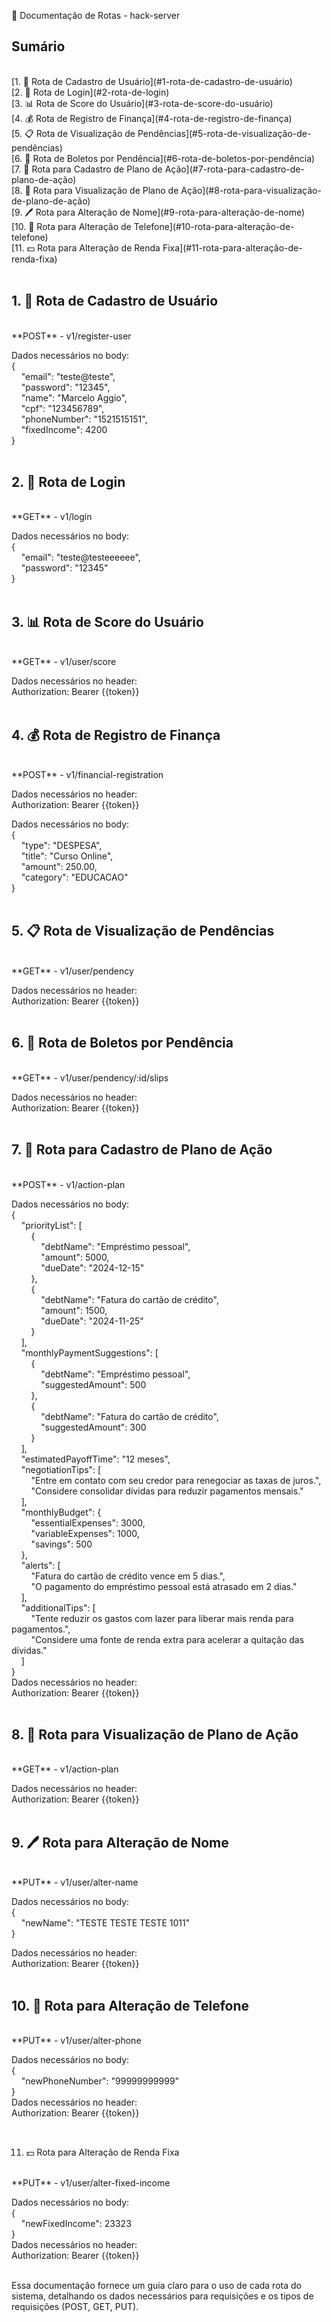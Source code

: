 📄 Documentação de Rotas - hack-server
<br />

## Sumário
<br />
[1. 📝 Rota de Cadastro de Usuário](#1-rota-de-cadastro-de-usuário)
<br />
[2. 🔐 Rota de Login](#2-rota-de-login)
<br />
[3. 📊 Rota de Score do Usuário](#3-rota-de-score-do-usuário)
<br />
[4. 💰 Rota de Registro de Finança](#4-rota-de-registro-de-finança)
<br />
[5. 📋 Rota de Visualização de Pendências](#5-rota-de-visualização-de-pendências)
<br />
[6. 🧾 Rota de Boletos por Pendência](#6-rota-de-boletos-por-pendência)
<br />
[7. 📝 Rota para Cadastro de Plano de Ação](#7-rota-para-cadastro-de-plano-de-ação)
<br />
[8. 📑 Rota para Visualização de Plano de Ação](#8-rota-para-visualização-de-plano-de-ação)
<br />
[9. 🖊️ Rota para Alteração de Nome](#9-rota-para-alteração-de-nome)
<br />
[10. 📱 Rota para Alteração de Telefone](#10-rota-para-alteração-de-telefone)
<br />
[11. 💵 Rota para Alteração de Renda Fixa](#11-rota-para-alteração-de-renda-fixa)
<br />
<br />

## 1. 📝 Rota de Cadastro de Usuário
<br />
**POST** - v1/register-user
<br />

Dados necessários no body:
<br />
{
<br />
&nbsp;&nbsp;&nbsp;&nbsp;"email": "teste@teste",
<br />
&nbsp;&nbsp;&nbsp;&nbsp;"password": "12345",
<br />
&nbsp;&nbsp;&nbsp;&nbsp;"name": "Marcelo Aggio",
<br />
&nbsp;&nbsp;&nbsp;&nbsp;"cpf": "123456789",
<br />
&nbsp;&nbsp;&nbsp;&nbsp;"phoneNumber": "1521515151",
<br />
&nbsp;&nbsp;&nbsp;&nbsp;"fixedIncome": 4200
<br />
}
<br />
<br />

## 2. 🔐 Rota de Login
<br />
**GET** - v1/login
<br />

Dados necessários no body:
<br />
{
<br />
&nbsp;&nbsp;&nbsp;&nbsp;"email": "teste@testeeeeee",
<br />
&nbsp;&nbsp;&nbsp;&nbsp;"password": "12345"
<br />
}
<br />
<br />

## 3. 📊 Rota de Score do Usuário
<br />
**GET** - v1/user/score
<br />

Dados necessários no header:
<br />
Authorization: Bearer {{token}}
<br />
<br />

## 4. 💰 Rota de Registro de Finança
<br />
**POST** - v1/financial-registration
<br />

Dados necessários no header:
<br />
Authorization: Bearer {{token}}
<br />

Dados necessários no body:
<br />
{
<br />
&nbsp;&nbsp;&nbsp;&nbsp;"type": "DESPESA",
<br />
&nbsp;&nbsp;&nbsp;&nbsp;"title": "Curso Online",
<br />
&nbsp;&nbsp;&nbsp;&nbsp;"amount": 250.00,
<br />
&nbsp;&nbsp;&nbsp;&nbsp;"category": "EDUCACAO"
<br />
}
<br />
<br />

## 5. 📋 Rota de Visualização de Pendências
<br />
**GET** - v1/user/pendency
<br />

Dados necessários no header:
<br />
Authorization: Bearer {{token}}
<br />
<br />

## 6. 🧾 Rota de Boletos por Pendência
<br />
**GET** - v1/user/pendency/:id/slips
<br />

Dados necessários no header:
<br />
Authorization: Bearer {{token}}
<br />
<br />

## 7. 📝 Rota para Cadastro de Plano de Ação
<br />
**POST** - v1/action-plan
<br />

Dados necessários no body:
<br />
{
<br />
&nbsp;&nbsp;&nbsp;&nbsp;"priorityList": [
<br />
&nbsp;&nbsp;&nbsp;&nbsp;&nbsp;&nbsp;&nbsp;&nbsp;{
<br />
&nbsp;&nbsp;&nbsp;&nbsp;&nbsp;&nbsp;&nbsp;&nbsp;&nbsp;&nbsp;&nbsp;&nbsp;"debtName": "Empréstimo pessoal",
<br />
&nbsp;&nbsp;&nbsp;&nbsp;&nbsp;&nbsp;&nbsp;&nbsp;&nbsp;&nbsp;&nbsp;&nbsp;"amount": 5000,
<br />
&nbsp;&nbsp;&nbsp;&nbsp;&nbsp;&nbsp;&nbsp;&nbsp;&nbsp;&nbsp;&nbsp;&nbsp;"dueDate": "2024-12-15"
<br />
&nbsp;&nbsp;&nbsp;&nbsp;&nbsp;&nbsp;&nbsp;&nbsp;},
<br />
&nbsp;&nbsp;&nbsp;&nbsp;&nbsp;&nbsp;&nbsp;&nbsp;{
<br />
&nbsp;&nbsp;&nbsp;&nbsp;&nbsp;&nbsp;&nbsp;&nbsp;&nbsp;&nbsp;&nbsp;&nbsp;"debtName": "Fatura do cartão de crédito",
<br />
&nbsp;&nbsp;&nbsp;&nbsp;&nbsp;&nbsp;&nbsp;&nbsp;&nbsp;&nbsp;&nbsp;&nbsp;"amount": 1500,
<br />
&nbsp;&nbsp;&nbsp;&nbsp;&nbsp;&nbsp;&nbsp;&nbsp;&nbsp;&nbsp;&nbsp;&nbsp;"dueDate": "2024-11-25"
<br />
&nbsp;&nbsp;&nbsp;&nbsp;&nbsp;&nbsp;&nbsp;&nbsp;}
<br />
&nbsp;&nbsp;&nbsp;&nbsp;],
<br />
&nbsp;&nbsp;&nbsp;&nbsp;"monthlyPaymentSuggestions": [
<br />
&nbsp;&nbsp;&nbsp;&nbsp;&nbsp;&nbsp;&nbsp;&nbsp;{
<br />
&nbsp;&nbsp;&nbsp;&nbsp;&nbsp;&nbsp;&nbsp;&nbsp;&nbsp;&nbsp;&nbsp;&nbsp;"debtName": "Empréstimo pessoal",
<br />
&nbsp;&nbsp;&nbsp;&nbsp;&nbsp;&nbsp;&nbsp;&nbsp;&nbsp;&nbsp;&nbsp;&nbsp;"suggestedAmount": 500
<br />
&nbsp;&nbsp;&nbsp;&nbsp;&nbsp;&nbsp;&nbsp;&nbsp;},
<br />
&nbsp;&nbsp;&nbsp;&nbsp;&nbsp;&nbsp;&nbsp;&nbsp;{
<br />
&nbsp;&nbsp;&nbsp;&nbsp;&nbsp;&nbsp;&nbsp;&nbsp;&nbsp;&nbsp;&nbsp;&nbsp;"debtName": "Fatura do cartão de crédito",
<br />
&nbsp;&nbsp;&nbsp;&nbsp;&nbsp;&nbsp;&nbsp;&nbsp;&nbsp;&nbsp;&nbsp;&nbsp;"suggestedAmount": 300
<br />
&nbsp;&nbsp;&nbsp;&nbsp;&nbsp;&nbsp;&nbsp;&nbsp;}
<br />
&nbsp;&nbsp;&nbsp;&nbsp;],
<br />
&nbsp;&nbsp;&nbsp;&nbsp;"estimatedPayoffTime": "12 meses",
<br />
&nbsp;&nbsp;&nbsp;&nbsp;"negotiationTips": [
<br />
&nbsp;&nbsp;&nbsp;&nbsp;&nbsp;&nbsp;&nbsp;&nbsp;"Entre em contato com seu credor para renegociar as taxas de juros.",
<br />
&nbsp;&nbsp;&nbsp;&nbsp;&nbsp;&nbsp;&nbsp;&nbsp;"Considere consolidar dívidas para reduzir pagamentos mensais."
<br />
&nbsp;&nbsp;&nbsp;&nbsp;],
<br />
&nbsp;&nbsp;&nbsp;&nbsp;"monthlyBudget": {
<br />
&nbsp;&nbsp;&nbsp;&nbsp;&nbsp;&nbsp;&nbsp;&nbsp;"essentialExpenses": 3000,
<br />
&nbsp;&nbsp;&nbsp;&nbsp;&nbsp;&nbsp;&nbsp;&nbsp;"variableExpenses": 1000,
<br />
&nbsp;&nbsp;&nbsp;&nbsp;&nbsp;&nbsp;&nbsp;&nbsp;"savings": 500
<br />
&nbsp;&nbsp;&nbsp;&nbsp;},
<br />
&nbsp;&nbsp;&nbsp;&nbsp;"alerts": [
<br />
&nbsp;&nbsp;&nbsp;&nbsp;&nbsp;&nbsp;&nbsp;&nbsp;"Fatura do cartão de crédito vence em 5 dias.",
<br />
&nbsp;&nbsp;&nbsp;&nbsp;&nbsp;&nbsp;&nbsp;&nbsp;"O pagamento do empréstimo pessoal está atrasado em 2 dias."
<br />
&nbsp;&nbsp;&nbsp;&nbsp;],
<br />
&nbsp;&nbsp;&nbsp;&nbsp;"additionalTips": [
<br />
&nbsp;&nbsp;&nbsp;&nbsp;&nbsp;&nbsp;&nbsp;&nbsp;"Tente reduzir os gastos com lazer para liberar mais renda para pagamentos.",
<br />
&nbsp;&nbsp;&nbsp;&nbsp;&nbsp;&nbsp;&nbsp;&nbsp;"Considere uma fonte de renda extra para acelerar a quitação das dívidas."
<br />
&nbsp;&nbsp;&nbsp;&nbsp;]
<br />
}
<br />
Dados necessários no header:
<br />
Authorization: Bearer {{token}}
<br />
<br />

## 8. 📑 Rota para Visualização de Plano de Ação
<br />
**GET** - v1/action-plan
<br />

Dados necessários no header:
<br />
Authorization: Bearer {{token}}
<br />
<br />

## 9. 🖊️ Rota para Alteração de Nome
<br />
**PUT** - v1/user/alter-name
<br />

Dados necessários no body:
<br />
{
<br />
&nbsp;&nbsp;&nbsp;&nbsp;"newName": "TESTE TESTE TESTE 1011"
<br />
}
<br />

Dados necessários no header:
<br />
Authorization: Bearer {{token}}
<br />
<br />

## 10. 📱 Rota para Alteração de Telefone
<br />
**PUT** - v1/user/alter-phone
<br />

Dados necessários no body:
<br />
{
<br />
&nbsp;&nbsp;&nbsp;&nbsp;"newPhoneNumber": "99999999999"
<br />
}
<br />
Dados necessários no header:
<br />
Authorization: Bearer {{token}}
<br />
<br />

## 

11. 💵 Rota para Alteração de Renda Fixa
<br />
**PUT** - v1/user/alter-fixed-income
<br />

Dados necessários no body:
<br />
{
<br />
&nbsp;&nbsp;&nbsp;&nbsp;"newFixedIncome": 23323
<br />
}
<br />
Dados necessários no header:
<br />
Authorization: Bearer {{token}}
<br />
<br />

Essa documentação fornece um guia claro para o uso de cada rota do sistema, detalhando os dados necessários para requisições e os tipos de requisições (POST, GET, PUT).
<br />
